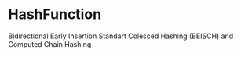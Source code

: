 # HashFunction
 Bidirectional Early Insertion Standart Colesced Hashing (BEISCH) and Computed Chain Hashing
